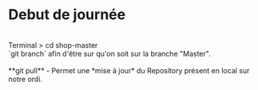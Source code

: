 # Debut de journée
<br/>
Terminal > cd shop-master <br/> `git branch` afin d'être sur qu'on soit sur la branche "Master".<br/>
<br/>
**git pull** - Permet une *mise à jour* du Repository présent en local sur notre ordi.

